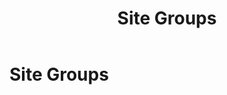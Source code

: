 ﻿---
uid: site-groups
topic: site-groups
locale: en
title: Site Groups
dnneditions: DNN Platform, Evoq Content,Evoq Engage
dnnversion: 09.02.00
parent-topic: sites
related-topics:
---

# Site Groups
